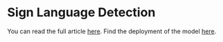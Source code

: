 # Sign Language Detection
You can read the full article [here](https://www.cluzters.ai/Model/1230/sign-language-detection).
Find the deployment of the model [here](https://models.cluzters.ai/1808/1230/index.html).
